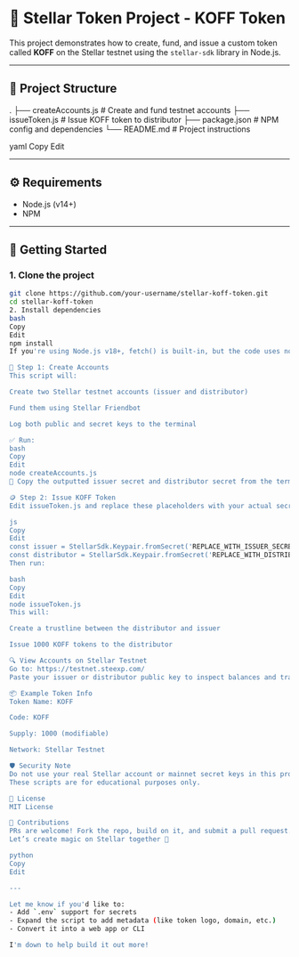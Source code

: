 # 🌟 Stellar Token Project - KOFF Token

This project demonstrates how to create, fund, and issue a custom token called **KOFF** on the Stellar testnet using the `stellar-sdk` library in Node.js.

---

## 📁 Project Structure

. ├── createAccounts.js # Create and fund testnet accounts ├── issueToken.js # Issue KOFF token to distributor ├── package.json # NPM config and dependencies └── README.md # Project instructions

yaml
Copy
Edit

---

## ⚙️ Requirements

- Node.js (v14+)
- NPM

---

## 🚀 Getting Started

### 1. Clone the project

```bash
git clone https://github.com/your-username/stellar-koff-token.git
cd stellar-koff-token
2. Install dependencies
bash
Copy
Edit
npm install
If you're using Node.js v18+, fetch() is built-in, but the code uses node-fetch for wider support.

🪪 Step 1: Create Accounts
This script will:

Create two Stellar testnet accounts (issuer and distributor)

Fund them using Stellar Friendbot

Log both public and secret keys to the terminal

✅ Run:
bash
Copy
Edit
node createAccounts.js
📝 Copy the outputted issuer secret and distributor secret from the terminal.

🪙 Step 2: Issue KOFF Token
Edit issueToken.js and replace these placeholders with your actual secrets from step 1:

js
Copy
Edit
const issuer = StellarSdk.Keypair.fromSecret('REPLACE_WITH_ISSUER_SECRET');
const distributor = StellarSdk.Keypair.fromSecret('REPLACE_WITH_DISTRIBUTOR_SECRET');
Then run:

bash
Copy
Edit
node issueToken.js
This will:

Create a trustline between the distributor and issuer

Issue 1000 KOFF tokens to the distributor

🔍 View Accounts on Stellar Testnet
Go to: https://testnet.steexp.com/
Paste your issuer or distributor public key to inspect balances and transactions.

📦 Example Token Info
Token Name: KOFF

Code: KOFF

Supply: 1000 (modifiable)

Network: Stellar Testnet

🛡️ Security Note
Do not use your real Stellar account or mainnet secret keys in this project.
These scripts are for educational purposes only.

📜 License
MIT License

🤝 Contributions
PRs are welcome! Fork the repo, build on it, and submit a pull request.
Let’s create magic on Stellar together 🚀

python
Copy
Edit

---

Let me know if you'd like to:
- Add `.env` support for secrets
- Expand the script to add metadata (like token logo, domain, etc.)
- Convert it into a web app or CLI

I'm down to help build it out more!
